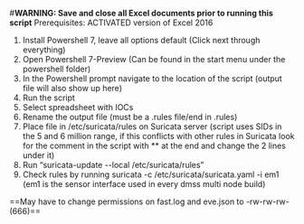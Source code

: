 #**WARNING: Save and close all Excel documents prior to running this script**
Prerequisites: ACTIVATED version of Excel 2016
1. Install Powershell 7, leave all options default (Click next through everything)
2. Open Powershell 7-Preview (Can be found in the start menu under the powershell folder)
3. In the Powershell prompt navigate to the location of the script (output file will also show up here)
4. Run the script
5. Select spreadsheet with IOCs
6. Rename the output file (must be a .rules file/end in .rules)
7. Place file in /etc/suricata/rules on Suricata server (script uses SIDs in the 5 and 6 million range, if this conflicts with other rules in Suricata look for the comment in the script with ** at the end and change the 2 lines under it)
8. Run “suricata-update --local /etc/suricata/rules”
9. Check rules by running suricata -c /etc/suricata/suricata.yaml -i em1 (em1 is the sensor interface used in every dmss multi node build)


==May have to change permissions on fast.log and eve.json to -rw-rw-rw- (666)==
